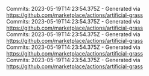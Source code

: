 Commits: 2023-05-19T14:23:54.375Z - Generated via https://github.com/marketplace/actions/artificial-grass
<br>
Commits: 2023-05-19T14:23:54.375Z - Generated via https://github.com/marketplace/actions/artificial-grass
<br>
Commits: 2023-05-19T14:23:54.375Z - Generated via https://github.com/marketplace/actions/artificial-grass
<br>
Commits: 2023-05-19T14:23:54.375Z - Generated via https://github.com/marketplace/actions/artificial-grass
<br>
Commits: 2023-05-19T14:23:54.375Z - Generated via https://github.com/marketplace/actions/artificial-grass
<br>
